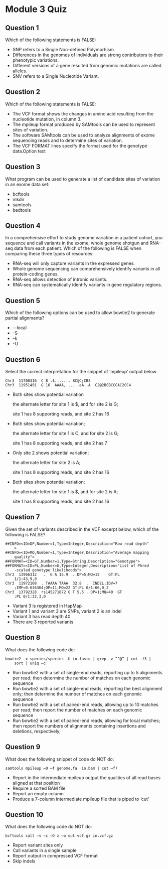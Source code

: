 # Module 3 Quiz

## Question 1
Which of the following statements is FALSE:
* SNP refers to a Single Non-defined Polymorhism
* Differences in the genomes of individuals are strong contributors to their phenotypic variations.
* Different versions of a gene resulted from genomic mutations are called alleles.
* SNV refers to a Single Nucleotide Variant.

## Question 2
Which of the following statements is FALSE:
* The VCF format shows the changes in amino acid resulting from the nucleotide mutation, in column 3.
* The mpileup format produced by SAMtools can be used to represent sites of variation.
* The software SAMtools can be used to analyze alignments of exome sequencing reads and to determine sites of variation.
* The VCF FORMAT lines specify the format used for the genotype data.Option text

## Question 3
What program can be used to generate a list of candidate sites of variation in an exome data set:
* bcftools
* mkdir
* samtools
* bedtools

## Question 4
In a comprehensive effort to study genome variation in a patient cohort, you sequence and call variants in the exome, whole genome shotgun and RNA-seq data from each patient. Which of the following is FALSE when comparing these three types of resources:
* RNA-seq will only capture variants in the expressed genes.
* Whole genome sequencing can comprehensively identify variants in all protein-coding genes.
* RNA-seq allows detection of intronic variants.
* RNA-seq can systematically identify variants in gene regulatory regions.

## Question 5
Which of the following options can be used to allow bowtie2 to generate partial alignments?
* --local
* -S
* –k
* -U

## Question 6
Select the correct interpretation for the snippet of ‘mpileup’ output below.
```
Chr3  11700316  C 8 .$....... 8C@C;CB3
Chr3  11951491  G 16  AAAA,......aA..A  C2@2BCBCCCAC2CC4 
``` 
* Both sites show potential variation

  the alternate letter for site 1 is $, and for site 2 is G;

  site 1 has 8 supporting reads, and site 2 has 16

* Both sites show potential variation;

  the alternate letter for site 1 is C, and for site 2 is G;

  site 1 has 8 supporting reads, and site 2 has 7


* Only site 2 shows potential variation;

  the alternate letter for site 2 is A;

  site 1 has 8 supporting reads, and site 2 has 16


* Both sites show potential variation;

  the alternate letter for site 1 is $, and for site 2 is A;

  site 1 has 8 supporting reads, and site 2 has 16

## Question 7
Given the set of variants described in the VCF excerpt below, which of the following is FALSE?
```
##INFO=<ID=DP,Number=1,Type=Integer,Description="Raw read depth"
    >
##INFO=<ID=MQ,Number=1,Type=Integer,Description="Average mapping 
    quality">
##FORMAT=<ID=GT,Number=1,Type=String,Description="Genotype">
##FORMAT=<ID=PL,Number=G,Type=Integer,Description="List of Phred
    -scaled genotype likelihoods">
Chr3  11966312   .  G A 15.9  . DP=5;MQ=15    GT:PL   
    1/1:43,9,0
Chr3  11972108  . TAAAA TAAA  32.8  .  INDEL;IDV=7
    ;IMF=0.636364;DP=11;MQ=22 GT:PL 0/1:66,0,2
Chr3  13792328  rs145271872 G T 5.5 . DP=1;MQ=40  GT
    :PL 0/1:32,3,0
```
* Variant 3 is registered in HapMap
* Variant 1 and variant 3 are SNPs, variant 2 is an indel
* Variant 3 has read depth 40
* There are 3 reported variants

## Question 8
What does the following code do:
```
bowtie2 –x species/species –U in.fastq | grep –v “^@” | cut –f3 | 
    sort | uniq –c
```
* Run bowtie2 with a set of single-end reads, reporting up to 5 alignments per read; then determine the number of matches on each genomic sequence
* Run bowtie2 with a set of single-end reads, reporting the best alignment only;
  then determine the number of matches on each genomic sequence
* Run bowtie2 with a set of paired-end reads, allowing up to 10 matches per read;
  then report the number of matches on each genomic sequence
* Run bowtie2 with a set of paired-end reads, allowing for local matches;
  then report the numbers of alignments containing insertions and deletions, respectively;

## Question 9
What does the following snippet of code do NOT do:
```
samtools mpileup –O –f genome.fa  in.bam | cut –f7
```
* Report in the intermediate mpileup output the qualities of all read bases aligned at that position
* Require a sorted BAM file
* Report an empty column
* Produce a 7-column intermediate mpileup file that is piped to ‘cut’

## Question 10
What does the following code do NOT do:
```
bcftools call –v –c –O z –o out.vcf.gz in.vcf.gz
```
* Report variant sites only
* Call variants in a single sample
* Report output in compressed VCF format
* Skip indels
